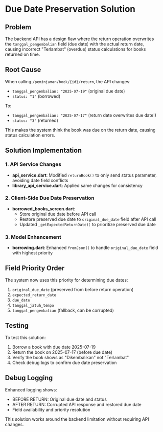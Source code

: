 # Due Date Preservation Solution

## Problem

The backend API has a design flaw where the return operation overwrites the `tanggal_pengembalian` field (due date) with the actual return date, causing incorrect "Terlambat" (overdue) status calculations for books returned on time.

## Root Cause

When calling `/peminjaman/book/{id}/return`, the API changes:

- `tanggal_pengembalian: "2025-07-19"` (original due date)
- `status: "1"` (borrowed)

To:

- `tanggal_pengembalian: "2025-07-17"` (return date overwrites due date!)
- `status: "3"` (returned)

This makes the system think the book was due on the return date, causing status calculation errors.

## Solution Implementation

### 1. API Service Changes

- **api_service.dart**: Modified `returnBook()` to only send status parameter, avoiding date field conflicts
- **library_api_service.dart**: Applied same changes for consistency

### 2. Client-Side Due Date Preservation

- **borrowed_books_screen.dart**:
  - Store original due date before API call
  - Restore preserved due date to `original_due_date` field after API call
  - Updated `_getExpectedReturnDate()` to prioritize preserved due date

### 3. Model Enhancement

- **borrowing.dart**: Enhanced `fromJson()` to handle `original_due_date` field with highest priority

## Field Priority Order

The system now uses this priority for determining due dates:

1. `original_due_date` (preserved from before return operation)
2. `expected_return_date`
3. `due_date`
4. `tanggal_jatuh_tempo`
5. `tanggal_pengembalian` (fallback, can be corrupted)

## Testing

To test this solution:

1. Borrow a book with due date 2025-07-19
2. Return the book on 2025-07-17 (before due date)
3. Verify the book shows as "Dikembalikan" not "Terlambat"
4. Check debug logs to confirm due date preservation

## Debug Logging

Enhanced logging shows:

- BEFORE RETURN: Original due date and status
- AFTER RETURN: Corrupted API response and restored due date
- Field availability and priority resolution

This solution works around the backend limitation without requiring API changes.
